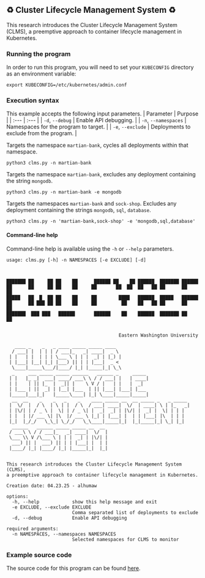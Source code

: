 ## ♻️ Cluster Lifecycle Management System ♻️
This research introduces the Cluster Lifecycle Management System (CLMS), 
a preemptive approach to container lifecycle management in Kubernetes.

### Running the program
In order to run this program, you will need to set your `KUBECONFIG` directory as an environment variable:
```shell
export KUBECONFIG=/etc/kubernetes/admin.conf
```
### Execution syntax
This example accepts the following input parameters.
| Parameter | Purpose |
| :--- | :--- |
| `-d`, `--debug` | Enable API debugging. |
| `-n`, `--namespaces` | Namespaces for the program to target. |
| `-e`, `--exclude` | Deployments to exclude from the program. |


Targets the namespace `martian-bank`, cycles all deployments within that namespace.
```shell
python3 clms.py -n martian-bank
```

Targets the namespace `martian-bank`, excludes any deployment containing the string `mongodb`.
```shell
python3 clms.py -n martian-bank -e mongodb
```

Targets the namespaces `martian-bank` and `sock-shop`. Excludes any deployment containing the strings `mongodb`, `sql`, `database`.
```shell
python3 clms.py -n 'martian-bank,sock-shop' -e 'mongodb,sql,database'
```

#### Command-line help
Command-line help is available using the `-h` or `--help` parameters.

```shell
usage: clms.py [-h] -n NAMESPACES [-e EXCLUDE] [-d]



███████ ██     ██ ██    ██      ██████ ██    ██ ██████  ███████ ██████
██      ██     ██ ██    ██     ██       ██  ██  ██   ██ ██      ██   ██
█████   ██  █  ██ ██    ██     ██        ████   ██████  █████   ██████
██      ██ ███ ██ ██    ██     ██         ██    ██   ██ ██      ██   ██
███████  ███ ███   ██████       ██████    ██    ██████  ███████ ██   ██


                                         Eastern Washington University

   ____ _    _   _ ____ _____ _____ ____
  / ___| |  | | | / ___|_   _| ____|  _ \
 | |   | |  | | | \___ \ | | |  _| | |_) |
 | |___| |__| |_| |___) || | | |___|  _ <
  \____|_____\___/|____/ |_| |_____|_| \_\
  _     ___ _____ _____ ______   ______ _     _____
 | |   |_ _|  ___| ____/ ___\ \ / / ___| |   | ____|
 | |    | || |_  |  _|| |    \ V / |   | |   |  _|
 | |___ | ||  _| | |__| |___  | || |___| |___| |___
 |_____|___|_|   |_____\____| |_| \____|_____|_____|
  __  __    _    _   _    _    ____ _____ __  __ _____ _   _ _____
 |  \/  |  / \  | \ | |  / \  / ___| ____|  \/  | ____| \ | |_   _|
 | |\/| | / _ \ |  \| | / _ \| |  _|  _| | |\/| |  _| |  \| | | |
 | |  | |/ ___ \| |\  |/ ___ \ |_| | |___| |  | | |___| |\  | | |
 |_|  |_/_/   \_\_| \_/_/   \_\____|_____|_|  |_|_____|_| \_| |_|
  ______   ______ _____ _____ __  __
 / ___\ \ / / ___|_   _| ____|  \/  |
 \___ \\ V /\___ \ | | |  _| | |\/| |
  ___) || |  ___) || | | |___| |  | |
 |____/ |_| |____/ |_| |_____|_|  |_|


This research introduces the Cluster Lifecycle Management System (CLMS),
a preemptive approach to container lifecycle management in Kubernetes.

Creation date: 04.23.25 - alhumaw

options:
  -h, --help            show this help message and exit
  -e EXCLUDE, --exclude EXCLUDE
                        Comma separated list of deployments to exclude
  -d, --debug           Enable API debugging

required arguments:
  -n NAMESPACES, --namespaces NAMESPACES
                        Selected namespaces for CLMS to monitor
```

### Example source code
The source code for this program can be found [here](clms.py).
